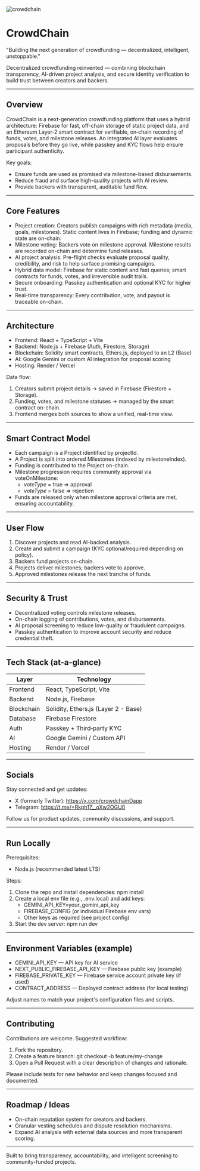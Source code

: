 
![crowdchain](https://i.postimg.cc/RVSP1wh3/Crowd-logo.png)

# CrowdChain

"Building the next generation of crowdfunding — decentralized, intelligent, unstoppable."

Decentralized crowdfunding reinvented — combining blockchain transparency, AI-driven project analysis, and secure identity verification to build trust between creators and backers.

---

## Overview

CrowdChain is a next-generation crowdfunding platform that uses a hybrid architecture: Firebase for fast, off-chain storage of static project data, and an Ethereum Layer‑2 smart contract for verifiable, on‑chain recording of funds, votes, and milestone releases. An integrated AI layer evaluates proposals before they go live, while passkey and KYC flows help ensure participant authenticity.

Key goals:
- Ensure funds are used as promised via milestone-based disbursements.
- Reduce fraud and surface high-quality projects with AI review.
- Provide backers with transparent, auditable fund flow.

---

## Core Features

- Project creation: Creators publish campaigns with rich metadata (media, goals, milestones). Static content lives in Firebase; funding and dynamic state are on-chain.
- Milestone voting: Backers vote on milestone approval. Milestone results are recorded on-chain and determine fund releases.
- AI project analysis: Pre-flight checks evaluate proposal quality, credibility, and risk to help surface promising campaigns.
- Hybrid data model: Firebase for static content and fast queries; smart contracts for funds, votes, and irreversible audit trails.
- Secure onboarding: Passkey authentication and optional KYC for higher trust.
- Real-time transparency: Every contribution, vote, and payout is traceable on-chain.

---

## Architecture

- Frontend: React + TypeScript + Vite  
- Backend: Node.js + Firebase (Auth, Firestore, Storage)  
- Blockchain: Solidity smart contracts, Ethers.js, deployed to an L2 (Base)  
- AI: Google Gemini or custom AI integration for proposal scoring  
- Hosting: Render / Vercel

Data flow:
1. Creators submit project details → saved in Firebase (Firestore + Storage).
2. Funding, votes, and milestone statuses → managed by the smart contract on-chain.
3. Frontend merges both sources to show a unified, real-time view.

---

## Smart Contract Model

- Each campaign is a Project identified by projectId.
- A Project is split into ordered Milestones (indexed by milestoneIndex).
- Funding is contributed to the Project on-chain.
- Milestone progression requires community approval via voteOnMilestone:
  - _voteType_ = true => approval
  - _voteType_ = false => rejection
- Funds are released only when milestone approval criteria are met, ensuring accountability.

---

## User Flow

1. Discover projects and read AI-backed analysis.
2. Create and submit a campaign (KYC optional/required depending on policy).
3. Backers fund projects on-chain.
4. Projects deliver milestones; backers vote to approve.
5. Approved milestones release the next tranche of funds.

---

## Security & Trust

- Decentralized voting controls milestone releases.
- On-chain logging of contributions, votes, and disbursements.
- AI proposal screening to reduce low-quality or fraudulent campaigns.
- Passkey authentication to improve account security and reduce credential theft.

---

## Tech Stack (at-a-glance)

| Layer           | Technology                          |
|----------------|--------------------------------------|
| Frontend       | React, TypeScript, Vite              |
| Backend        | Node.js, Firebase                    |
| Blockchain     | Solidity, Ethers.js (Layer 2 - Base) |
| Database       | Firebase Firestore                   |
| Auth           | Passkey + Third‑party KYC            |
| AI             | Google Gemini / Custom API           |
| Hosting        | Render / Vercel                      |

---

## Socials

Stay connected and get updates:

- X (formerly Twitter): https://x.com/crowdchainDapp
- Telegram: https://t.me/+Rkph17__oXw2OGU0

Follow us for product updates, community discussions, and support.

---

## Run Locally

Prerequisites:
- Node.js (recommended latest LTS)

Steps:
1. Clone the repo and install dependencies:
   npm install
2. Create a local env file (e.g., .env.local) and add keys:
   - GEMINI_API_KEY=your_gemini_api_key
   - FIREBASE_CONFIG (or individual Firebase env vars)
   - Other keys as required (see project config)
3. Start the dev server:
   npm run dev

---

## Environment Variables (example)

- GEMINI_API_KEY — API key for AI service
- NEXT_PUBLIC_FIREBASE_API_KEY — Firebase public key (example)
- FIREBASE_PRIVATE_KEY — Firebase service account private key (if used)
- CONTRACT_ADDRESS — Deployed contract address (for local testing)

Adjust names to match your project's configuration files and scripts.

---

## Contributing

Contributions are welcome. Suggested workflow:
1. Fork the repository.
2. Create a feature branch: git checkout -b feature/my-change
3. Open a Pull Request with a clear description of changes and rationale.

Please include tests for new behavior and keep changes focused and documented.

---

## Roadmap / Ideas

- On-chain reputation system for creators and backers.
- Granular vesting schedules and dispute resolution mechanisms.
- Expand AI analysis with external data sources and more transparent scoring.

---

Built to bring transparency, accountability, and intelligent screening to community-funded projects.
